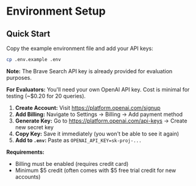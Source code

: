 # Environment Setup

## Quick Start

Copy the example environment file and add your API keys:

```bash
cp .env.example .env
```


**Note:** The Brave Search API key is already provided for evaluation purposes.


**For Evaluators:** You'll need your own OpenAI API key. Cost is minimal for testing (~$0.20 for 20 queries).

1. **Create Account:** Visit https://platform.openai.com/signup
2. **Add Billing:** Navigate to Settings → Billing → Add payment method
3. **Generate Key:** Go to https://platform.openai.com/api-keys → Create new secret key
4. **Copy Key:** Save it immediately (you won't be able to see it again)
5. **Add to `.env`:** Paste as `OPENAI_API_KEY=sk-proj-...`

**Requirements:**
- Billing must be enabled (requires credit card)
- Minimum $5 credit (often comes with $5 free trial credit for new accounts)